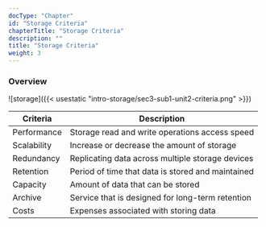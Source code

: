 ```yaml
---
docType: "Chapter"
id: "Storage Criteria"
chapterTitle: "Storage Criteria"
description: ""
title: "Storage Criteria"
weight: 3
---
```


### **Overview**

![storage]({{< usestatic "intro-storage/sec3-sub1-unit2-criteria.png" >}})

| Criteria      | Description                                              |
|---------------|----------------------------------------------------------|
| Performance   | Storage read and write operations access speed           |
| Scalability   | Increase or decrease the amount of storage               |
| Redundancy    | Replicating data across multiple storage devices        |
| Retention     | Period of time that data is stored and maintained        |
| Capacity      | Amount of data that can be stored                       |
| Archive       | Service that is designed for long-term retention         |
| Costs         | Expenses associated with storing data                   |